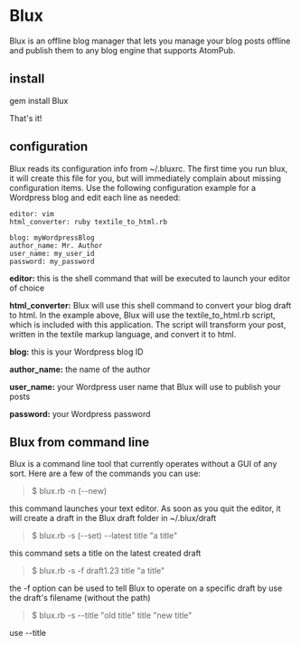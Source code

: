 # Blux
Blux is an offline blog manager that lets you manage your blog posts offline and publish them to any blog engine that supports AtomPub. 

## install
gem install Blux

That's it!

## configuration
Blux reads its configuration info from  ~/.bluxrc. The first time you run blux, it will create this file for you, but will immediately complain about missing configuration items. Use the following configuration example for a Wordpress blog and edit each line as needed:

	editor: vim
	html_converter: ruby textile_to_html.rb
	
	blog: myWordpressBlog
	author_name: Mr. Author
	user_name: my_user_id
	password: my_password

**editor:** this is the shell command that will be executed to launch your editor of choice

**html_converter:** Blux will use this shell command to convert your blog draft to html. In the example above, Blux will use the textile_to_html.rb script, which is included with this application. The script will transform your post, written in the textile markup language, and convert it to html.

**blog:** this is your Wordpress blog ID

**author_name:** the name of the author

**user_name:** your Wordpress user name that Blux will use to publish your posts

**password:** your Wordpress password

## Blux from command line

Blux is a command line tool that currently operates without a GUI of any sort. Here are a few of the commands you can use:

> 	$ blux.rb -n  (--new)

this command launches your text editor. As soon as you quit the editor, it will create a draft in the Blux draft folder in ~/.blux/draft

> 	$ blux.rb -s (--set) --latest title "a title"

this command sets a title on the latest created draft

> 	$ blux.rb -s -f draft1.23 title "a title"

the -f <filename> option can be used to tell Blux to operate on a specific draft by use the draft's filename (without the path)

> 	$ blux.rb -s --title "old title" title "new title"

use --title <title> to tell Blux to operate on a draft with a specific title. In this case, blux will change the title of the "old title" draft to "new title"

> 	$ blux.rb -l (--list)

this command will list all your drafts, showing each draft by filename

> 	$ blux.rb -l --with-preview

use --with-preview when you want to show a small snippet of each draft during the listing

> 	$ blux.rb -l --details -f draft1.23

user --details to see each draft filename followed by the drafts attributes in JSON format when listing

> 	$ blux.rb -o (--out) -f draft1.23

this command will output the content of your draft to stdin

> 	$ blux.rb -c (--convert) --latest

this command will invoke the specified converter to convert your post to html

> 	$ blux.rb -e (--edit) --title "title 1"

use this command to edit a draft

> 	$ blux.rb -e -f draft1.23 --verbose

when using the --verbose option, Blux will output a lot of extra information to the screen as it works
